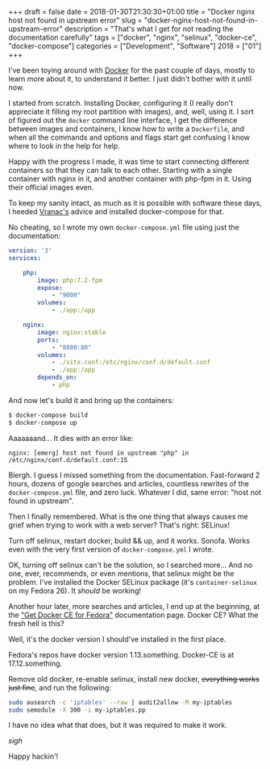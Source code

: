+++
draft = false
date = 2018-01-30T21:30:30+01:00
title = "Docker nginx host not found in upstream error"
slug = "docker-nginx-host-not-found-in-upstream-error"
description = "That's what I get for not reading the documentation carefully"
tags = ["docker", "nginx", "selinux", "docker-ce", "docker-compose"]
categories = ["Development", "Software"]
2018 = ["01"]
+++

I've been toying around with [Docker](https://www.docker.com/) for the past couple of days, mostly to learn more about it, to understand it better. I just didn't bother with it until now.

I started from scratch. Installing Docker, configuring it (I really don't appreciate it filling my root partition with images), and, well, using it. I sort of figured out the `docker` command line interface, I get the difference between images and containers, I know how to write a `Dockerfile`, and when all the commands and options and flags start get confusing I know where to look in the help for help.

Happy with the progress I made, it was time to start connecting different containers so that they can talk to each other. Starting with a single container with nginx in it, and another container with php-fpm in it. Using their official images even.

To keep my sanity intact, as much as it is possible with software these days, I heeded [Vranac's](https://twitter.com/vranac) advice and installed docker-compose for that.

No cheating, so I wrote my own `docker-compose.yml` file using just the documentation:

``` yaml
version: '3'
services:

    php:
        image: php:7.2-fpm
        expose:
            - "9000"
        volumes:
            - ./app:/app

    nginx:
        image: nginx:stable
        ports:
            - "8080:80"
        volumes:
            - ./site.conf:/etc/nginx/conf.d/default.conf
            - ./app:/app
        depends_on:
            - php
```

And now let's build it and bring up the containers:

``` bash
$ docker-compose build
$ docker-compose up
```

Aaaaaaand... It dies with an error like:

``` text
nginx: [emerg] host not found in upstream "php" in /etc/nginx/conf.d/default.conf:15
```

Blergh. I guess I missed something from the documentation. Fast-forward 2 hours, dozens of google searches and articles, countless rewrites of the `docker-compose.yml` file, and zero luck. Whatever I did, same error: "host not found in upstream".

Then I finally remembered. What is the one thing that always causes me grief when trying to work with a web server? That's right: SELinux!

Turn off selinux, restart docker, build && up, and it works. Sonofa. Works even with the very first version of `docker-compose.yml` I wrote.

OK, turning off selinux can't be the solution, so I searched more... And no one, ever, recommends, or even mentions, that selinux might be the problem. I've installed the Docker SELinux package (it's `container-selinux` on my Fedora 26). It *should* be working!

Another hour later, more searches and articles, I end up at the beginning, at the ["Get Docker CE for Fedora"](https://docs.docker.com/install/linux/docker-ce/fedora/) documentation page. Docker CE? What the fresh hell is this?

Well, it's the docker version I should've installed in the first place.

Fedora's repos have docker version 1.13.something. Docker-CE is at 17.12.something.

Remove old docker, re-enable selinux, install new docker, ~~everything works just fine~~, and run the following:

``` bash
sudo ausearch -c 'iptables' --raw | audit2allow -M my-iptables
sudo semodule -X 300 -i my-iptables.pp
```

I have no idea what that does, but it was required to make it work.

*sigh*

Happy hackin'!
